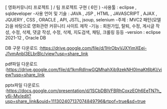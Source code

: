 [ 영화커뮤니티 프로젝트 ] / 팀 프로젝트 구현 ( 6인 ) -사용툴 : eclipse , sqldeveloper -사용 언어 및 기술 : JAVA , JSP , HTML , JAVASCRIPT , AJAX , JQUERY , CSS , ORACLE , API, JSTL, jsoup, selenium -주제 : MVC2 패턴(모델2)을 바탕으로 영화관련 커뮤니티 사이트 제작 -기능 : 회원가입, 탈퇴, 수정, 게시글 작성, 수정, 삭제, 댓글 작성, 수정, 삭제, 지도검색, 채팅, 크롤링 등등 -version : eclipse 2021-12 , Oracle DB

DB 구문 다운로드 :https://drive.google.com/file/d/1HrObvVJXYimXEei-J1vmAnbl3ELbrBlc/view?usp=share_link

pdf파일 다운로드 :https://drive.google.com/file/d/1kmRdInwGQMhahXib9zekNH0lmaKt6bKl/view?usp=share_link

pptx파일 다운로드 :https://docs.google.com/presentation/d/1SCbDBIVFBRhCoxzEOh6EeTN7h_y6i-Mv/edit?usp=share_link&ouid=111302407137074849796&rtpof=true&sd=true
